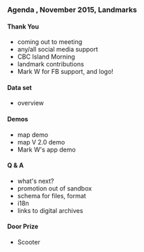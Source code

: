 
### Agenda , November 2015, Landmarks

#### Thank You
* coming out to meeting
* any/all social media support
* CBC Island Morning
* landmark contributions
* Mark W for FB support, and logo! 

#### Data set
* overview

#### Demos
* map demo
* map V 2.0 demo
* Mark W's app demo

#### Q & A
* what's next?
* promotion out of sandbox
* schema for files, format
* i18n
* links to digital archives

#### Door Prize
* Scooter

